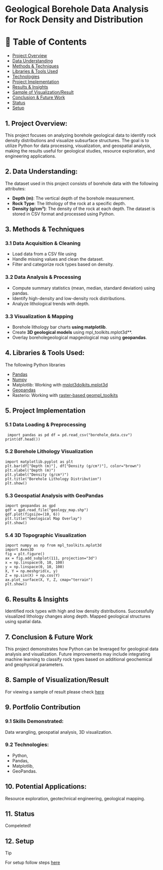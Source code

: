 # Geological Borehole Data Analysis for Rock Density and Distribution
# 📝 Table of Contents
- [Project Overview](#Overview)
- [Data Understanding](#data_undestanding)
- [Methods & Techniques](#Methods)
- [Libraries & Tools Used](#libs)
- [Technologies](#techs)
- [Project Implementation](#Implementation)
- [Results & Insights](#Insights)
- [Sample of Visualization/Result](#sample)
- [Conclusion & Future Work](#Conclusion)
- [Status](#status)
- [Setup](#setup)





## 1. Project Overview: <a name = "Overview"></a>
This project focuses on analyzing borehole geological data to identify rock density distributions and visualize subsurface structures. The goal is to utilize Python for data processing, visualization, and geospatial analysis, making the results useful for geological studies, resource exploration, and engineering applications. 

## 2. Data Understanding: <a name="data_undestanding"></a>
The dataset used in this project consists of borehole data with the following attributes: 
- **Depth (m)**: The vertical depth of the borehole measurement.
- **Rock Type**: The lithology of the rock at a specific depth.
- **Density (g/cm³)**: The density of the rock at each depth. The dataset is stored in CSV format and processed using Python. 

## 3. Methods & Techniques <a name = "Methods"></a>
### 3.1 Data Acquisition & Cleaning 
- Load data from a CSV file using
- Handle missing values and clean the dataset.
- Filter and categorize rock types based on density.
  
### 3.2 Data Analysis & Processing 
- Compute summary statistics (mean, median, standard deviation) using pandas.
- Identify high-density and low-density rock distributions.
- Analyze lithological trends with depth.
  
### 3.3 Visualization & Mapping
- Borehole lithology bar charts **using matplotlib**. 
- Create **3D geological models** using mpl_toolkits.mplot3d**.
- Overlay boreholegeological mapgeological map using **geopandas**.


## 4. Libraries & Tools Used: <a name = "libs"></a>
The following Python libraries 
- [Pandas](https://pandas.pydata.org/)
- [Numpy](https://numpy.org/)
- Matplotlib: Working with [mplot3dolkits.mplot3d](https://matplotlib.org/stable/api/toolkits/mplot3d.html)
- [Geopandas](https://geopandas.org/en/stable/docs/user_guide/data_structures.html)  
- Rasterio: Working with [raster-based geompl_toolkits](https://pythonhosted.org/rasterstats/)

## 5. Project Implementation <a name = "Implementation"></a>
### 5.1 Data Loading & Preprocessing 
```
 import pandas as pd df = pd.read_csv("borehole_data.csv") print(df.head()) 
```
### 5.2 Borehole Lithology Visualization
```
import matplotlib.pyplot as plt
plt.bar(df["Depth (m)"], df["Density (g/cm³)"], color="brown") 
plt.xlabel("Depth (m)") 
plt.ylabel("Density (g/cm³)") 
plt.title("Borehole Lithology Distribution") 
plt.show() 
```

### 5.3 Geospatial Analysis with GeoPandas
```
import geopandas as gpd
gdf = gpd.read_file("geology_map.shp") 
gdf.plot(figsize=(10, 6)) 
plt.title("Geological Map Overlay") 
plt.show() 
```

### 5.4 3D Topographic Visualization
```
import numpy as np from mpl_toolkits.mplot3d
import Axes3D 
fig = plt.figure() 
ax = fig.add_subplot(111, projection="3d") 
x = np.linspace(0, 10, 100) 
y = np.linspace(0, 10, 100) 
X, Y = np.meshgrid(x, y) 
Z = np.sin(X) + np.cos(Y) 
ax.plot_surface(X, Y, Z, cmap="terrain") 
plt.show() 
```

## 6. Results & Insights <a name = "Insights"></a>
Identified rock types with high and low density distributions.
Successfully visualized lithology changes along depth.
Mapped geological structures using spatial data.

## 7. Conclusion & Future Work <a name = "Conclusion"></a>
This project demonstrates how Python can be leveraged for geological data analysis and visualization. Future improvements may include integrating machine learning to classify rock types based on additional geochemical and geophysical parameters.

## 8. Sample of Visualization/Result  <a name ="sample"></a>
For viewing a sample of result please check [here](https://github.com/soorisani/Borehole_Rock_Density_Distribution/commit/acacf0a6650e39526e8c05e52b96fc9c01854176)

## 9. Portfolio Contribution
### 9.1 Skills Demonstrated: 
Data wrangling, geospatial analysis, 3D visualization.

### 9.2 Technologies: <a name = "techs"></a>
- Python, 
- Pandas,
- Matplotlib,
- GeoPandas.

## 10. Potential Applications: 
Resource exploration, geotechnical engineering, geological mapping.

## 11. Status <a name="status"><a/>
Compeleted!
## 12. Setup <a name="setup"><a/>
> [!Tip]
> For setup follow steps [here](https://github.com/soorisani/Borehole_Rock_Density_Distribution/blob/main/Set%20Up.md) 


